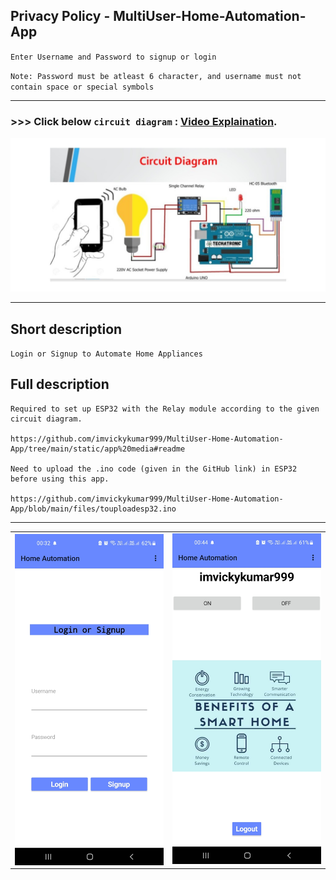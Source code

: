 ## Privacy Policy - MultiUser-Home-Automation-App

`Enter Username and Password to signup or login`

`Note: Password must be atleast 6 character, and username must not contain space or special symbols`

-----------------------------

### >>> Click below `circuit diagram` : [Video Explaination](https://photos.app.goo.gl/a4uwUou5EDR2QqmV8).

[![cd](https://github.com/imvickykumar999/MultiUser-Home-Automation-App/raw/main/static/console%20graphics/circuit%20diagram.jpg)](https://photos.app.goo.gl/a4uwUou5EDR2QqmV8)

-------------------------------

## Short description 

`Login or Signup to Automate Home Appliances`

## Full description

    Required to set up ESP32 with the Relay module according to the given circuit diagram.

    https://github.com/imvickykumar999/MultiUser-Home-Automation-App/tree/main/static/app%20media#readme

    Need to upload the .ino code (given in the GitHub link) in ESP32 before using this app.

    https://github.com/imvickykumar999/MultiUser-Home-Automation-App/blob/main/files/touploadesp32.ino

-----------------------------------------------

<table>
   <tr>
       <td><img src="https://github.com/imvickykumar999/MultiUser-Home-Automation-App/blob/main/static/console%20graphics/phone%20486%20x%201080/LoginSignup.jpg?raw=true" align="right" alt="4" width = 350px></td>
      <td><img src="https://github.com/imvickykumar999/MultiUser-Home-Automation-App/blob/main/static/console%20graphics/phone%20486%20x%201080/firstlook.jpg?raw=true" alt="3" width = 350px></td>
  </tr>
</table>

